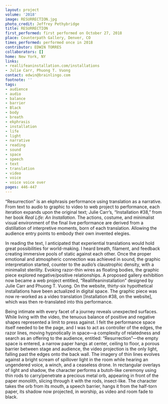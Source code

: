 ```yaml
---
layout: project
volume: '2018'
image: RESURRECTION.jpg
photo_credit: Jeffrey Pethybridge
title: RESURRECTION
first_performed: first performed on October 27, 2018
place: Counterpath Gallery, Denver, CO
times_performed: performed once in 2018
contributor: EDWIN TORRES
collaborators: []
home: New York, NY
links:
- reallifeaninstallation.com/installations
- Julie Carr, Phuong T. Vuong
contact: edwin@brainlingo.com
footnote: ''
tags:
- audience
- audio
- balance
- barrier
- Black
- body
- breath
- ekphrasis
- installation
- life
- light
- narrative
- reading
- sound
- space
- speech
- text
- translation
- video
- voice
- voice voice over
pages: 446-447
---
```




“Resurrection” is an ekphrasis performance using translation as a narrative. From text to audio to graphic to video to web project to performance, each iteration expands upon the original text; Julie Carr’s, “Installation #38,” from her book _Real Life: An Installation_. The actions, costume, and minimalist visual environment of the final live performance are derived from a distillation of interpretive moments, born of each translation. Allowing the audience entry points to embody their own invented elegies.

In reading the text, I anticipated that experiential translations would hold great possibilities for world-making. I heard breath, filament, and feedback creating immersive pools of static against each other. Once the proper emotional and atmospheric connection was achieved in sound, the graphic interpretation started, counter to the audio’s claustrophic density, with a minimalist sterility. Evoking razor-thin wires as floating bodies, the graphic piece explored negative/positive relationships. A proposed gallery exhibition now became a web project entitled, “Reallifeaninstallation” designed by Julie Carr and Phuong T. Vuong. On the website, thirty-six hypothetical installations have been actualized in digital space. The graphic piece was now re-worked as a video translation [Installation #38, on the website], which was then re-translated into this performance.

Being intimate with every facet of a journey reveals unexpected surfaces. While living with the video, the tenuous balance of positive and negative shapes represented a limit to press against. I felt the performance space itself needed to be the page, and I was to act as controller of the edges, the razor lines, moving hypnotically in space—a complexity of relatedness and search as an offering to the audience, entitled: “Resurrection”—the empty space is entered, a narrow paper hangs at center, ceiling to floor, a porous barrier between stage and audience, the video projection is the only light, falling past the edges onto the back wall. The imagery of thin lines evolves against a bright scream of spillover light in the room while hearing an ungendered voice, a winch, and a ceaseless drone. In rectangular overlays of light and shadow, the character performs a butoh-like ceremony using thin rods to carry/penetrate a precious metal orb, appearing in front of the paper monolith, slicing through it with the rods, insect-like. The character takes the orb from its mouth, a speech barrier, hangs it from the half-torn paper, its shadow now projected, in worship, as video and room fade to black.
